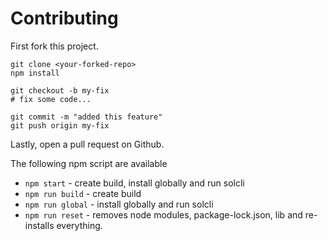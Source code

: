# Contributing

First fork this project.  

```shell
git clone <your-forked-repo>
npm install

git checkout -b my-fix
# fix some code...

git commit -m "added this feature"
git push origin my-fix
```

Lastly, open a pull request on Github.

The following npm script are available

- `npm start` - create build, install globally and run solcli
- `npm run build` - create build
- `npm run global` - install globally and run solcli
- `npm run reset` - removes node modules, package-lock.json, lib and re-installs everything.
